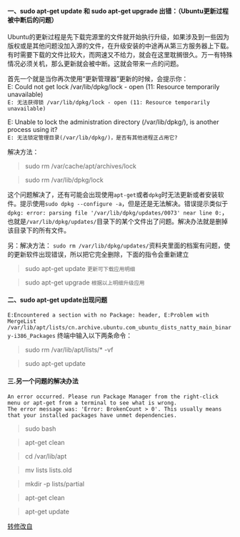 #### 一、sudo apt-get update 和 sudo apt-get upgrade 出错：（Ubuntu更新过程被中断后的问题）

Ubuntu的更新过程是先下载完源里的文件就开始执行升级，如果涉及到一些因为版权或是其他问题没加入源的文件，在升级安装的中途再从第三方服务器上下载。有时需要下载的文件比较大，而网速又不给力，就会在这里耽搁很久。万一有特殊情况必须关机，那么更新就会被中断。这就会带来一点的问题。

首先一个就是当你再次使用“更新管理器”更新的时候，会提示你：<br>
E: Could not get lock /var/lib/dpkg/lock - open (11: Resource temporarily unavailable)<br>
`E: 无法获得锁 /var/lib/dpkg/lock - open (11: Resource temporarily unavailable)`<br>

E: Unable to lock the administration directory (/var/lib/dpkg/), is another process using it?<br>
`E: 无法锁定管理目录(/var/lib/dpkg/)，是否有其他进程正占用它?`


解决方法：
> sudo rm /var/cache/apt/archives/lock

> sudo rm /var/lib/dpkg/lock

这个问题解决了，还有可能会出现使用`apt-get`或者`dpkg`时无法更新或者安装软件。提示使用`sudo dpkg --configure -a`，但是还是无法解决。错误提示类似于`dpkg: error: parsing file '/var/lib/dpkg/updates/0073' near line 0:`，也就是`/var/lib/dpkg/updates/`目录下的某个文件出了问题。解决办法就是删掉该目录下的所有文件。

另：解决方法：
`sudo rm /var/lib/dpkg/updates/`资料夹里面的档案有问题，使的更新软件出现错误，所以把它完全删除，下面的指令会重新建立
> sudo apt-get update `更新可下载应用明细`

> sudo apt-get upgrade `根据以上明细升级应用`

#### 二、sudo apt-get update出现问题

`E:Encountered a section with no Package: header, E:Problem with MergeList /var/lib/apt/lists/cn.archive.ubuntu.com_ubuntu_dists_natty_main_binary-i386_Packages`
终端中输入以下两条命令：
> sudo rm /var/lib/apt/lists/* -vf

> sudo apt-get update

#### 三.另一个问题的解决办法

`An error occurred. Please run Package Manager from the right-click menu or apt-get from a terminal to see what is wrong.`<br>
`The error message was: 'Error: BrokenCount > 0'. This usually means that your installed packages have unmet dependencies.`
> sudo bash

> apt-get clean

> cd /var/lib/apt

> mv lists lists.old

> mkdir -p lists/partial

> apt-get clean

> apt-get update

[转修改自](http://www.cnblogs.com/cj2014/p/4688137.html "sudo apt-get upgrade 不成功遇到问题")